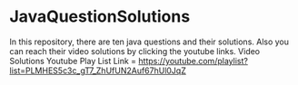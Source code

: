 # JavaQuestionSolutions
In this repository, there are ten java questions and their solutions. Also you can reach their video solutions by clicking the youtube links.
Video Solutions Youtube Play List Link = https://youtube.com/playlist?list=PLMHES5c3c_gT7_ZhUfUN2Auf67hUl0JqZ
